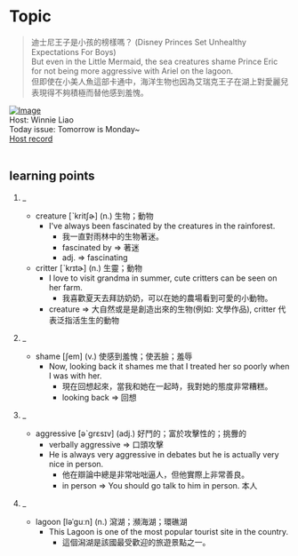 # Topic

> 迪士尼王子是小孩的榜樣嗎？ (Disney Princes Set Unhealthy Expectations For Boys) <br>
> But even in the Little Mermaid, the sea creatures shame Prince Eric for not being more aggressive with Ariel on the lagoon. <br>
> 但即使在小美人魚這部卡通中，海洋生物也因為艾瑞克王子在湖上對愛麗兒表現得不夠積極而替他感到羞愧。 <br>

[![Image](https://cdn.voicetube.com/assets/thumbnails/eoDuJUnB7us.jpg)](https://www.youtube.com/embed/eoDuJUnB7us?rel=0&showinfo=0&cc_load_policy=0&controls=1&autoplay=1&iv_load_policy=3&playsinline=1&wmode=transparent&start=166&end=172&enablejsapi=1&origin=https://tw.voicetube.com&widgetid=1)<br>
Host: Winnie Liao
<br>Today issue: Tomorrow is Monday~
<br>
[Host record](https://cdn.voicetube.com/tmp/everyday_records/callmeboss901/2747.mp3)
<br><br>
## learning points
1. _
	* creature [ˋkritʃɚ] (n.) 生物；動物
        - I've always been fascinated by the creatures in the rainforest.
            + 我一直對雨林中的生物著迷。
            + fascinated by => 著迷
            + adj. => fascinating
	* critter [ˋkrɪtɚ] (n.) 生靈；動物
        - I love to visit grandma in summer, cute critters can be seen on her farm.
            + 我喜歡夏天去拜訪奶奶，可以在她的農場看到可愛的小動物。
        - creature => 大自然或是是創造出來的生物(例如: 文學作品), critter 代表泛指活生生的動物

2. _
	* shame [ʃem] (v.) 使感到羞愧；使丟臉；羞辱
        - Now, looking back it shames me that I treated her so poorly when I was with her.
            + 現在回想起來，當我和她在一起時，我對她的態度非常糟糕。
            + looking back => 回想

3. _
	* aggressive [əˋgrɛsɪv] (adj.)  好鬥的；富於攻擊性的；挑釁的
        - verbally aggressive => 口頭攻擊
        - He is always very aggressive in debates but he is actually very nice in person.
            + 他在辯論中總是非常咄咄逼人，但他實際上非常善良。
            + in person => You should go talk to him in person. 本人

4. _
	* lagoon [ləˈguːn] (n.) 瀉湖；瀕海湖；環礁湖
        - This Lagoon is one of the most popular tourist site in the country.
            + 這個潟湖是該國最受歡迎的旅遊景點之一。
